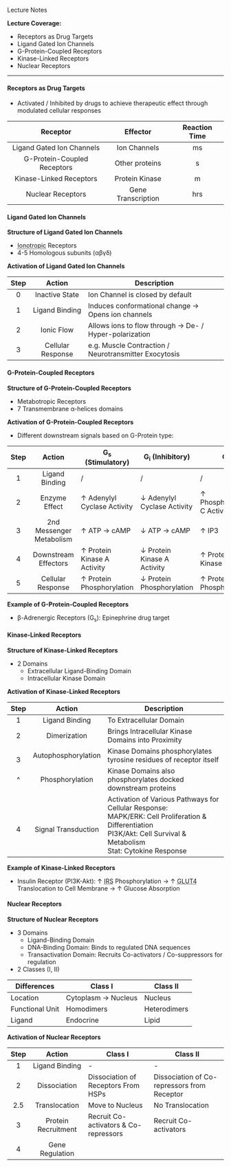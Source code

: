 Lecture Notes

**Lecture Coverage:**
- Receptors as Drug Targets
- Ligand Gated Ion Channels
- G-Protein-Coupled Receptors
- Kinase-Linked Receptors
- Nuclear Receptors

---
#### **Receptors as Drug Targets**
- Activated / Inhibited by drugs to achieve therapeutic effect through modulated cellular responses

|        **Receptor**         |    **Effector**    | **Reaction Time** |
| :-------------------------: | :----------------: | :---------------: |
|  Ligand Gated Ion Channels  |    Ion Channels    |        ms         |
| G-Protein-Coupled Receptors |   Other proteins   |         s         |
|   Kinase-Linked Receptors   |   Protein Kinase   |         m         |
|      Nuclear Receptors      | Gene Transcription |        hrs        |


#### **Ligand Gated Ion Channels**
**Structure of Ligand Gated Ion Channels**
- <abbr Title="Allows ionic ligands to pass through after ligand binding">Ionotropic</abbr> Receptors
- 4-5 Homologous subunits (αβγδ)

**Activation of Ligand Gated Ion Channels**

| **Step** |    **Action**     | **Description**                                        |
| :------: | :---------------: | ------------------------------------------------------ |
|    0     |  Inactive State   | Ion Channel is closed by default                       |
|    1     |  Ligand Binding   | Induces conformational change → Opens ion channels     |
|    2     |    Ionic Flow     | Allows ions to flow through → De- / Hyper-polarization |
|    3     | Cellular Response | e.g. Muscle Contraction / Neurotransmitter Exocytosis  |


#### **G-Protein-Coupled Receptors**
**Structure of G-Protein-Coupled Receptors**
- Metabotropic Receptors
- 7 Transmembrane α-helices domains

**Activation of G-Protein-Coupled Receptors**
- Different downstream signals based on G-Protein type:

| **Step** |        **Action**        | G<sub>s</sub> (Stimulatory) | G<sub>i</sub> (Inhibitory)  | G<sub>q</sub>              |
| :------: | :----------------------: | --------------------------- | --------------------------- | -------------------------- |
|    1     |      Ligand Binding      | /                           | /                           | /                          |
|    2     |      Enzyme Effect       | ↑ Adenylyl Cyclase Activity | ↓ Adenylyl Cyclase Activity | ↑ Phospholipase C Activity |
|    3     | 2nd Messenger Metabolism | ↑ ATP → cAMP                | ↓ ATP → cAMP                | ↑ IP3                      |
|    4     |   Downstream Effectors   | ↑ Protein Kinase A Activity | ↓ Protein Kinase A Activity | ↑ Protein Kinase C         |
|    5     |    Cellular Response     | ↑ Protein Phosphorylation   | ↓ Protein Phosphorylation   | ↑ Protein Phosphorylation  |
**Example of G-Protein-Coupled Receptors**
- β-Adrenergic Receptors (G<sub>s</sub>): Epinephrine drug target


#### **Kinase-Linked Receptors**
**Structure of Kinase-Linked Receptors**
- 2 Domains
	- Extracellular Ligand-Binding Domain
	- Intracellular Kinase Domain

**Activation of Kinase-Linked Receptors**

| **Step** |       **Action**        | **Description**                                                                                                                                                            |
| :------: | :---------------------: | -------------------------------------------------------------------------------------------------------------------------------------------------------------------------- |
|    1     |     Ligand Binding      | To Extracellular Domain                                                                                                                                                    |
|    2     |      Dimerization       | Brings Intracellular Kinase Domains into Proximity                                                                                                                         |
|  <br>3   |   Autophosphorylation   | Kinase Domains phosphorylates tyrosine residues of receptor itself                                                                                                         |
|    ^     |     Phosphorylation     | Kinase Domains also phosphorylates docked downstream proteins                                                                                                              |
|  <br>4   | <br>Signal Transduction | Activation of Various Pathways for Cellular Response:<br>MAPK/ERK: Cell Proliferation & Differentiation<br>PI3K/Akt: Cell Survival & Metabolism<br>Stat: Cytokine Response |
**Example of Kinase-Linked Receptors**
- Insulin Receptor (PI3K-Akt): ↑ <abbr Title="Insulin Receptor Substrates">IRS</abbr> Phosphorylation → ↑ <abbr Title="Glucose Transporter Type 4">GLUT4</abbr> Translocation to Cell Membrane → ↑ Glucose Absorption


#### **Nuclear Receptors**
**Structure of Nuclear Receptors**
- 3 Domains
	- Ligand-Binding Domain
	- DNA-Binding Domain: Binds to regulated DNA sequences
	- Transactivation Domain: Recruits Co-activators / Co-suppressors for regulation
- 2 Classes (I, II)

| Differences     | Class I             | Class II     |
| --------------- | ------------------- | ------------ |
| Location        | Cytoplasm → Nucleus | Nucleus      |
| Functional Unit | Homodimers          | Heterodimers |
| Ligand          | Endocrine           | Lipid        |


**Activation of Nuclear Receptors**

| **Step** |     **Action**      | Class I                               | Class II                                    |
| :------: | :-----------------: | ------------------------------------- | ------------------------------------------- |
|    1     |   Ligand Binding    | -                                     | -                                           |
|    2     |    Dissociation     | Dissociation of Receptors From HSPs   | Dissociation of Co-repressors from Receptor |
|   2.5    |    Translocation    | Move to Nucleus                       | No Translocation                            |
|    3     | Protein Recruitment | Recruit Co-activators & Co-repressors | Recruit Co-activators                       |
|    4     |   Gene Regulation   |                                       |                                             |
